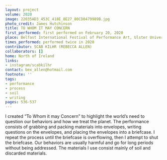 ```yaml
---
layout: project
volume: 2020
image: 22035AD3_453C_418E_8E27_80CD0479989B.jpg
photo_credit: James Hutchinson
title: TO WHOM IT MAY CONCERN
first_performed: first performed on February 20, 2020
place: Belfast International Festival of Performance Art, Ulster University, Belfast
times_performed: performed twice in 2020
contributor: SCAB KILHR (REBECCA ALLEN)
collaborators: []
home: North of Ireland
links:
- instagram/scabkilhr
contact: bex_allen@hotmail.com
footnote: ''
tags:
- performance
- process
- soil
- writing
pages: 536-537
---
```

I created “To Whom it may Concern” to highlight the world’s need to question our behaviors and how we treat the planet. The performance consists of grabbing and packing materials into envelopes, writing questions on the envelopes, and placing the envelopes into a briefcase. I repeat the process until the briefcase is overflowing, then I attempt to shut the briefcase. Our behaviors are usually harmful and go for long periods without being addressed. The materials I use consist mainly of soil and discarded materials. 